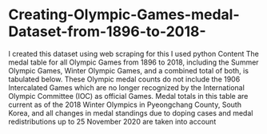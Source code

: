 # Creating-Olympic-Games-medal-Dataset-from-1896-to-2018-
I created this dataset using web scraping for this I used python  Content The medal table for all Olympic Games from 1896 to 2018, including the Summer Olympic Games, Winter Olympic Games, and a combined total of both, is tabulated below. These Olympic medal counts do not include the 1906 Intercalated Games which are no longer recognized by the International Olympic Committee (IOC) as official Games.  Medal totals in this table are current as of the 2018 Winter Olympics in Pyeongchang County, South Korea, and all changes in medal standings due to doping cases and medal redistributions up to 25 November 2020 are taken into account

